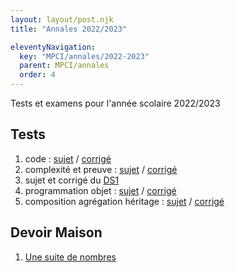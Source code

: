 ```yaml
---
layout: layout/post.njk 
title: "Annales 2022/2023"

eleventyNavigation:
  key: "MPCI/annales/2022-2023"
  parent: MPCI/annales
  order: 4
---
```



<!-- début résumé -->

Tests et examens pour l'année scolaire 2022/2023

<!-- end résumé -->

## Tests

1. code : [sujet](./1_test_sujet_code) / [corrigé](./1_test_corrigé_code)
2. complexité et preuve : [sujet](./2_test_sujet_complexité_preuve) / [corrigé](./2_test_corrigé_complexité_preuve)
3. sujet et corrigé du [DS1](./ds_1)
4. programmation objet : [sujet](./3_test_sujet_programmation_objet) / [corrigé](./3_test_corrigé_programmation_objet)
5. composition agrégation héritage : [sujet](4_test_sujet_composition_agrégation_héritage) / [corrigé](./4_test_corrigé_composition_agrégation_héritage)

## Devoir Maison

1. [Une suite de nombres](./dm_1)
